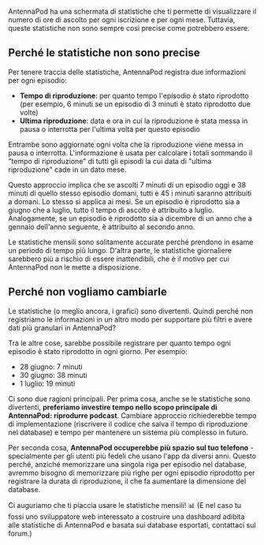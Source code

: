 AntennaPod ha una schermata di statistiche che ti permette di visualizzare il numero di ore di ascolto per ogni iscrizione e per ogni mese. Tuttavia, queste statistiche non sono sempre così precise come potrebbero essere.

## Perché le statistiche non sono precise

Per tenere traccia delle statistiche, AntennaPod registra due informazioni per ogni episodio:

* **Tempo di riproduzione**: per quanto tempo l'episodio è stato riprodotto (per esempio, 6 minuti se un episodio di 3 minuti è stato riprodotto due volte)
* **Ultima riproduzione**: data e ora in cui la riproduzione è stata messa in pausa o interrotta per l'ultima volta per questo episodio

Entrambe sono aggiornate ogni volta che la riproduzione viene messa in pausa o interrotta. L'informazione è usata per calcolare i totali sommando il "tempo di riproduzione" di tutti gli episodi la cui data di "ultima riproduzione" cade in un dato mese.

Questo approccio implica che se ascolti 7 minuti di un episodio oggi e 38 minuti di quello stesso episodio domani, tutti e 45 i minuti saranno attribuiti a domani. Lo stesso si applica ai mesi. Se un episodio è riprodotto sia a giugno che a luglio, tutto il tempo di ascolto è attribuito a luglio. Analogamente, se un episodio è riprodotto sia a dicembre di un anno che a gennaio dell'anno seguente, è attribuito al secondo anno.

Le statistiche mensili sono solitamente accurate perché prendono in esame un periodo di tempo più lungo. D'altra parte, le statistiche giornaliere sarebbero più a rischio di essere inattendibili, che è il motivo per cui AntennaPod non le mette a disposizione.

## Perché non vogliamo cambiarle

Le statistiche (o meglio ancora, i grafici) sono divertenti. Quindi perché non registriamo le informazioni in un altro modo per supportare più filtri e avere dati più granulari in AntennaPod?

Tra le altre cose, sarebbe possibile registrare per quanto tempo ogni episodio è stato riprodotto in ogni giorno. Per esempio:

* 28 giugno: 7 minuti
* 30 giugno: 38 minuti
* 1 luglio: 19 minuti

Ci sono due ragioni principali. Per prima cosa, anche se le statistiche sono divertenti, **preferiamo investire tempo nello scopo principale di AntennaPod: riprodurre podcast**. Cambiare approccio richiederebbe tempo di implementazione (riscrivere il codice che salva il tempo di riproduzione nel database) e tempo per mantenere un sistema più complesso in futuro.

Per seconda cosa, **AntennaPod occuperebbe più spazio sul tuo telefono** - specialmente per gli utenti più fedeli che usano l'app da diversi anni. Questo perché, anziché memorizzare una singola riga per episodio nel database, avremmo bisogno di memorizzare più righe per ogni episodio riprodotto per registrare la durata di riproduzione, il che fa aumentare la dimensione del database.

Ci auguriamo che ti piaccia usare le statistiche mensili! 📊 (E nel caso tu fossi uno sviluppatore web interessato a costruire una dashboard adibita alle statistiche di AntennaPod e basata sui database esportati, contattaci sul forum.)
